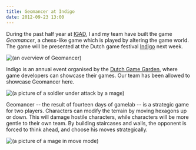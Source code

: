 ```yaml
---
title: Geomancer at Indigo
date: 2012-09-23 13:00
---
```


During the past half year at [IGAD](http://made.nhtv.nl/),
I and my team have built the game _Geomancer_,
a chess-like game which is played by altering
the game world. The game will be presented at the Dutch game festival
[Indigo](http://dutchgamegarden.nl/indigo/editions/2012/geomancer/)
next week.

![(an overview of Geomancer)](/images/geomancer-overview.png)

<!--more-->

Indigo is an annual event organised by the
[Dutch Game Garden](http://dutchgamegarden.nl),
where game developers can showcase their games.
Our team has been allowed to showcase Geomancer here.

![(a picture of a soldier under attack by a mage)](/images/geomancer-soldier-under-attack-by-mage.png)

Geomancer -- the result of fourteen days of gamelab --
is a strategic game for two players. Characters can
modify the terrain by moving hexagons up or down.
This will damage hostile characters, while characters
will be more gentle to their own team. By building
staircases and walls, the opponent is forced to
think ahead, and choose his moves strategically.

![(a picture of a mage in move mode)](/images/geomancer-move-mage.png)
